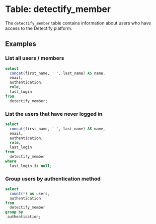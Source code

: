 # Table: detectify_member

The `detectify_member` table contains information about users who have access to the Detectify platform.

## Examples

### List all users / members

```sql
select
  concat(first_name, ' ', last_name) AS name,  
  email,
  authentication,
  role,
  last_login
from
  detectify_member;
```

### List the users that have never logged in

```sql
select
  concat(first_name, ' ', last_name) AS name,  
  email,
  authentication,
  role,
  last_login
from
  detectify_member
where
  last_login is null;
```

### Group users by authentication method

```sql
select
  count(*) as users,
  authentication
from
  detectify_member
group by
 authentication;
```
